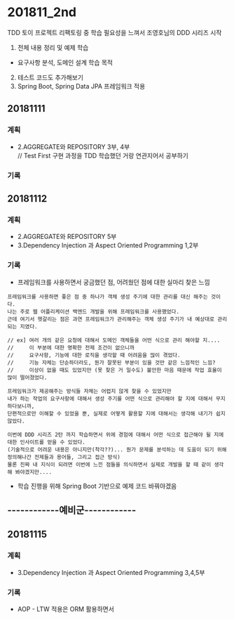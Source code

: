 ﻿# 201811_2nd
TDD 토이 프로젝트 리팩토링 중 학습 필요성을 느껴서 조영호님의 DDD 시리즈 시작
1. 전체 내용 정리 및 예제 학습
 - 요구사항 분석, 도메인 설계 학습 목적 
2. 테스트 코드도 추가해보기
3. Spring Boot, Spring Data JPA 프레임워크 적용

## 20181111
### 계획
* 2.AGGREGATE와 REPOSITORY 3부, 4부  
  // Test First 구현 과정을 TDD 학습했던 거랑 연관지어서 공부하기

### 기록

## 20181112
### 계획
* 2.AGGREGATE와 REPOSITORY 5부  
* 3.Dependency Injection 과 Aspect Oriented Programming 1,2부

### 기록
* 프레임워크를 사용하면서 궁금했던 점, 어려웠던 점에 대한 실마리 찾은 느낌  
```
프레임워크를 사용하면 좋은 점 중 하나가 객체 생성 주기에 대한 관리를 대신 해주는 것이다.
나는 주로 웹 어플리케이션 백엔드 개발을 위해 프레임워크를 사용했었다. 
근데 여기서 헷갈리는 점은 과연 프레임워크가 관리해주는 객체 생성 주기가 내 예상대로 관리 되는 지였다.

// ex] 여러 개의 같은 요청에 대해서 도메인 객체들을 어떤 식으로 관리 해야할 지....
//     이 부분에 대한 명확한 전제 조건이 없으니까
//     요구사항, 기능에 대한 로직을 생각할 때 어려움을 많이 겪었다.  
//     기능 자체는 단순하더라도, 뭔가 잘못된 부분이 있을 것만 같은 느낌적인 느낌?  
//     이상이 없을 때도 있었지만 (못 찾은 거 일수도) 불안한 마음 때문에 작업 효율이 많이 떨어졌었다.

프레임워크가 제공해주는 방식들 자체는 어렵지 않게 찾을 수 있었지만
내가 하는 작업의 요구사항에 대해서 생성 주기를 어떤 식으로 관리해야 할 지에 대해서 무지하다보니까,
단편적으로만 이해할 수 있었을 뿐, 실제로 어떻게 활용할 지에 대해서는 생각해 내기가 쉽지 않았다.

이번에 DDD 시리즈 2탄 까지 학습하면서 위에 경험에 대해서 어떤 식으로 접근해야 될 지에 대한 인사이트를 얻을 수 있었다.  
(기술적으로 어려운 내용은 아니지만(착각??)... 뭔가 문제를 분석하는 데 도움이 되기 위해 정의해나간 전제들과 용어들, 그리고 접근 방식)
물론 진짜 내 지식이 되려면 이번에 느낀 점들을 의식하면서 실제로 개발을 할 때 같이 생각해 봐야겠지만....
```

* 학습 진행을 위해 Spring Boot 기반으로 예제 코드 바꿔야겠음  

## ------------예비군------------

## 20181115
### 계획
* 3.Dependency Injection 과 Aspect Oriented Programming 3,4,5부

### 기록
* AOP - LTW 적용은 ORM 활용하면서  
